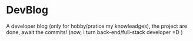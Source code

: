 # DevBlog
A developer blog (only for hobby/pratice my knowleadges), the project are done, await the commits! (now, i turn back-end/full-stack developer =D )
